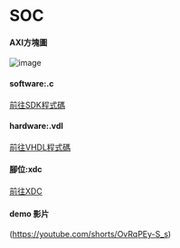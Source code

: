 # SOC
#### AXI方塊圖
![image](https://github.com/user-attachments/assets/5ad85f1f-b7b2-412c-bebc-ecdfbc2f20fe)
#### software:.c
[前往SDK程式碼](https://github.com/austin9328/SOC/blob/main/hw1/hw1.sdk/hw1_sdk/src/helloworld.c)
#### hardware:.vdl
[前往VHDL程式碼](https://github.com/austin9328/SOC/blob/main/hw1/hw1.srcs/sources_1/new/hw1.vhd)
#### 腳位:xdc
[前往XDC](https://github.com/austin9328/SOC/blob/main/hw1/hw1.srcs/constrs_1/new/hw1.xdc)
#### demo 影片
(https://youtube.com/shorts/OvRqPEy-S_s)
